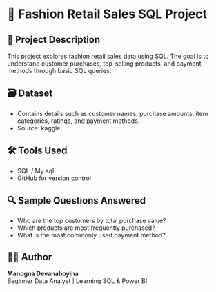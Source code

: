 # 👗 Fashion Retail Sales SQL Project

## 📌 Project Description
This project explores fashion retail sales data using SQL. The goal is to understand customer purchases, top-selling products, and payment methods through basic SQL queries.

## 🗃️ Dataset
- Contains details such as customer names, purchase amounts, item categories, ratings, and payment methods.
- Source: kaggle 

## 🛠️ Tools Used
- SQL / My sql
- GitHub for version control

## 🔍 Sample Questions Answered
- Who are the top customers by total purchase value?
- Which products are most frequently purchased?
- What is the most commonly used payment method?

## 👩‍💻 Author
**Manogna Devanaboyina**  
Beginner Data Analyst | Learning SQL & Power BI






